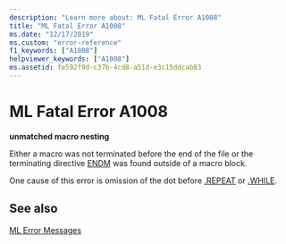 ```yaml
---
description: "Learn more about: ML Fatal Error A1008"
title: "ML Fatal Error A1008"
ms.date: "12/17/2019"
ms.custom: "error-reference"
f1_keywords: ["A1008"]
helpviewer_keywords: ["A1008"]
ms.assetid: fe592f9d-c37b-4cd8-a51d-e3c15ddcab83
---
```

# ML Fatal Error A1008

**unmatched macro nesting**

Either a macro was not terminated before the end of the file or the terminating directive [ENDM](endm.md) was found outside of a macro block.

One cause of this error is omission of the dot before [.REPEAT](dot-repeat.md) or [.WHILE](dot-while.md).

## See also

[ML Error Messages](ml-error-messages.md)
